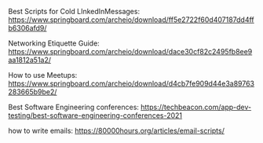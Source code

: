 Best Scripts for Cold LInkedInMessages: https://www.springboard.com/archeio/download/ff5e2722f60d407187dd4ffb6306afd9/

Networking Etiquette Guide: https://www.springboard.com/archeio/download/dace30cf82c2495fb8ee9aa1812a51a2/

How to use Meetups: https://www.springboard.com/archeio/download/d4cb7fe909d44e3a89763283665b9be2/

Best Software Engineering conferences: https://techbeacon.com/app-dev-testing/best-software-engineering-conferences-2021

how to write emails: https://80000hours.org/articles/email-scripts/
